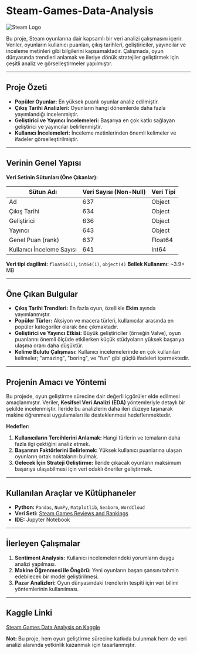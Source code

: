 # Steam-Games-Data-Analysis

![Steam Logo](https://upload.wikimedia.org/wikipedia/commons/8/83/Steam_icon_logo.svg)  

Bu proje, Steam oyunlarına dair kapsamlı bir veri analizi çalışmasını içerir. Veriler, oyunların kullanıcı puanları, çıkış tarihleri, geliştiriciler, yayıncılar ve inceleme metinleri gibi bilgilerini kapsamaktadır. Çalışmada, oyun dünyasında trendleri anlamak ve ileriye dönük stratejiler geliştirmek için çeşitli analiz ve görselleştirmeler yapılmıştır.  

---

## Proje Özeti  

- **Popüler Oyunlar:** En yüksek puanlı oyunlar analiz edilmiştir.  
- **Çıkış Tarihi Analizleri:** Oyunların hangi dönemlerde daha fazla yayımlandığı incelenmiştir.  
- **Geliştirici ve Yayıncı İncelemeleri:** Başarıya en çok katkı sağlayan geliştirici ve yayıncılar belirlenmiştir.  
- **Kullanıcı İncelemeleri:** İnceleme metinlerinden önemli kelimeler ve ifadeler görselleştirilmiştir.  

---

## Verinin Genel Yapısı  

**Veri Setinin Sütunları (Öne Çıkanlar):**  

| Sütun Adı                      | Veri Sayısı (Non-Null) | Veri Tipi  |  
|--------------------------------|------------------------|------------|  
| Ad                             | 637                    | Object     |  
| Çıkış Tarihi                   | 634                    | Object     |  
| Geliştirici                    | 636                    | Object     |  
| Yayıncı                        | 643                    | Object     |  
| Genel Puan (rank)              | 637                    | Float64    |  
| Kullanıcı İnceleme Sayısı      | 641                    | Int64      |  

**Veri tipi dagilimi:** `float64(1)`, `int64(1)`, `object(4)` 
**Bellek Kullanımı:** ~3.9+ MB  

---

## Öne Çıkan Bulgular  

- **Çıkış Tarihi Trendleri:** En fazla oyun, özellikle **Ekim** ayında yayımlanmıştır.  
- **Popüler Türler:** Aksiyon ve macera türleri, kullanıcılar arasında en popüler kategoriler olarak öne çıkmaktadır.  
- **Geliştirici ve Yayıncı Etkisi:** Büyük geliştiriciler (örneğin Valve), oyun puanlarını önemli ölçüde etkilerken küçük stüdyoların yüksek başarıya ulaşma oranı daha düşüktür.  
- **Kelime Bulutu Çalışması:** Kullanıcı incelemelerinde en çok kullanılan kelimeler; "amazing", "boring", ve "fun" gibi güçlü ifadeleri içermektedir.  

---

## Projenin Amacı ve Yöntemi  

Bu projede, oyun geliştirme sürecine dair değerli içgörüler elde edilmesi amaçlanmıştır. Veriler, **Kesifsel Veri Analizi (EDA)** yöntemleriyle detaylı bir şekilde incelenmiştir. İleride bu analizlerin daha ileri düzeye taşınarak makine öğrenmesi uygulamaları ile desteklenmesi hedeflenmektedir.  

**Hedefler:**  

1. **Kullanıcıların Tercihlerini Anlamak:** Hangi türlerin ve temaların daha fazla ilgi çektiğini analiz etmek.  
2. **Başarının Faktörlerini Belirlemek:** Yüksek kullanıcı puanlarına ulaşan oyunların ortak noktalarını bulmak.  
3. **Gelecek İçin Strateji Geliştirme:** İleride çıkacak oyunların maksimum başarıya ulaşabilmesi için veri odaklı öneriler geliştirmek.  

---

## Kullanılan Araçlar ve Kütüphaneler  

- **Python:** `Pandas`, `NumPy`, `Matplotlib`, `Seaborn`, `WordCloud`  
- **Veri Seti:** [Steam Games Reviews and Rankings](https://www.kaggle.com/datasets/mohamedtarek01234/steam-games-reviews-and-rankings)  
- **IDE:** Jupyter Notebook  

---

## İlerleyen Çalışmalar  

1. **Sentiment Analysis:** Kullanıcı incelemelerindeki yorumların duygu analizi yapılması.  
2. **Makine Öğrenmesi ile Öngörü:** Yeni oyunların başarı şansını tahmin edebilecek bir model geliştirilmesi.  
3. **Pazar Analizleri:** Oyun dünyasındaki trendlerin tespiti için veri bilimi yöntemlerinin kullanılması.  

---

## Kaggle Linki  

[Steam Games Data Analysis on Kaggle]([https://www.kaggle.com/datasets/mohamedtarek01234/steam-games-reviews-and-rankings](https://www.kaggle.com/code/batude/steam-games-data-analysis))  

**Not:** Bu proje, hem oyun geliştirme sürecine katkıda bulunmak hem de veri analizi alanında yetkinlik kazanmak için tasarlanmıştır.  
